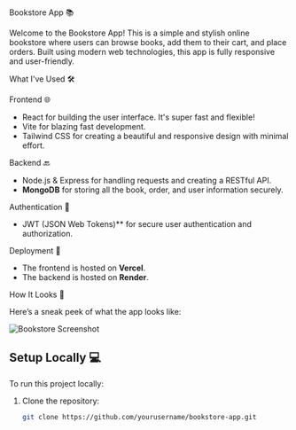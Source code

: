 Bookstore App 📚

Welcome to the Bookstore App! This is a simple and stylish online bookstore where users can browse books, add them to their cart, and place orders. Built using modern web technologies, this app is fully responsive and user-friendly.

 What I've Used 🛠️

 Frontend 🌐
- React for building the user interface. It's super fast and flexible!
- Vite for blazing fast development.
- Tailwind CSS for creating a beautiful and responsive design with minimal effort.

Backend 🔙
- Node.js & Express for handling requests and creating a RESTful API.
- **MongoDB** for storing all the book, order, and user information securely.

Authentication 🔐
- JWT (JSON Web Tokens)** for secure user authentication and authorization.

Deployment 🚀
- The frontend is hosted on **Vercel**.
- The backend is hosted on **Render**.

How It Looks 👀

Here’s a sneak peek of what the app looks like:

![Bookstore Screenshot](https://i.imgur.com/g5DDEfm.png,https://i.imgur.com/6h20Y3I.png,https://i.imgur.com/ajeZuo2.png,https://i.imgur.com/eiinoEt.png)

## Setup Locally 💻

To run this project locally:

1. Clone the repository:
   ```bash
   git clone https://github.com/yourusername/bookstore-app.git
